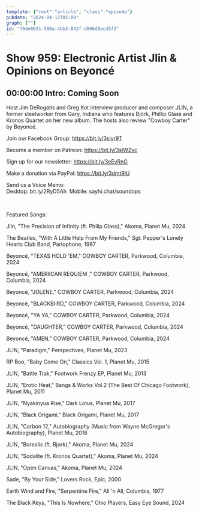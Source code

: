 ```yaml
---
template: {"root":"article", "class":"episode"}
pubdate: "2024-04-12T05:00"
graph: [""]
id: "f6de6631-580a-4bb3-842f-d866d9ac45f3"
---
```






# Show 959: Electronic Artist Jlin & Opinions on Beyoncé



## 00:00:00 Intro: Coming Soon

Host Jim DeRogatis and Greg Kot interview producer and composer JLIN, a former steelworker from Gary, Indiana who features Björk, Phillip Glass and Kronos Quartet on her new album. The hosts also review "Cowboy Carter" by Beyoncé.

Join our Facebook Group: https://bit.ly/3sivr9T

Become a member on Patreon: https://bit.ly/3slWZvc

Sign up for our newsletter: https://bit.ly/3eEvRnG

Make a donation via PayPal: https://bit.ly/3dmt9lU

Send us a Voice Memo: Desktop: bit.ly/2RyD5Ah  Mobile: sayhi.chat/soundops

 

Featured Songs:

Jlin, "The Precision of Infinity (ft. Philip Glass)," Akoma, Planet Mu, 2024

The Beatles, "With A Little Help From My Friends," Sgt. Pepper's Lonely Hearts Club Band, Parlophone, 1967

Beyoncé, "TEXAS HOLD 'EM," COWBOY CARTER, Parkwood, Columbia, 2024

Beyoncé, "AMERIICAN REQUIEM ," COWBOY CARTER, Parkwood, Columbia, 2024

Beyoncé, "JOLENE," COWBOY CARTER, Parkwood, Columbia, 2024

Beyoncé, "BLACKBIIRD," COWBOY CARTER, Parkwood, Columbia, 2024

Beyoncé, "YA YA," COWBOY CARTER, Parkwood, Columbia, 2024

Beyoncé, "DAUGHTER," COWBOY CARTER, Parkwood, Columbia, 2024

Beyoncé, "AMEN," COWBOY CARTER, Parkwood, Columbia, 2024

JLIN, "Paradigm," Perspectives, Planet Mu, 2023

RP Boo, "Baby Come On," Classics Vol. 1, Planet Mu, 2015

JLIN, "Battle Trak," Footwork Frenzy EP, Planet Mu, 2013

JLIN, "Erotic Heat," Bangs &amp; Works Vol​.​2 (The Best Of Chicago Footwork), Planet Mu, 2011

JLIN, "Nyakinyua Rise," Dark Lotus, Planet Mu, 2017

JLIN, "Black Origami," Black Origami, Planet Mu, 2017

JLIN, "Carbon 12," Autobiography (Music from Wayne McGregor's Autobiography), Planet Mu, 2018

JLIN, "Borealis (ft. Bjork)," Akoma, Planet Mu, 2024

JLIN, "Sodalite (ft. Kronos Quartet)," Akoma, Planet Mu, 2024

JLIN, "Open Canvas," Akoma, Planet Mu, 2024

Sade, "By Your Side," Lovers Rock, Epic, 2000

Earth Wind and Fire, "Serpentine Fire," All 'n All, Columbia, 1977

The Black Keys, "This Is Nowhere," Ohio Players, Easy Eye Sound, 2024
